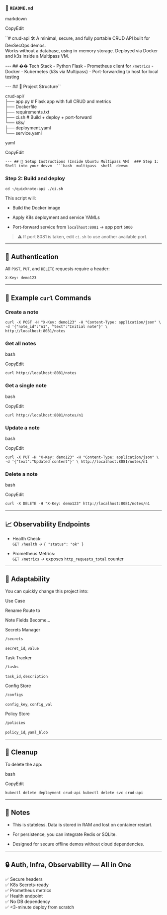 
### 📄 `README.md`

markdown

CopyEdit

``# crud-api 🛠️ A minimal, secure, and fully portable CRUD API built for DevSecOps demos.  
Works without a database, using in-memory storage. Deployed via Docker and k3s inside a Multipass VM.

--- ## �� Tech Stack  - Python Flask - Prometheus client for `/metrics`  - Docker - Kubernetes (k3s via Multipass) - Port-forwarding to host for local testing

--- ## 📁 Project Structure`` 

crud-api/  
├── app.py # Flask app with full CRUD and metrics  
├── Dockerfile  
├── requirements.txt  
├── ci.sh # Build + deploy + port-forward  
└── k8s/  
├── deployment.yaml  
└── service.yaml

yaml

CopyEdit

 `--- ## 🚀 Setup Instructions (Inside Ubuntu Multipass VM)  ### Step 1: Shell into your devvm  ```bash  multipass  shell  devvm` 

### Step 2: Build and deploy



`cd ~/quicknote-api
./ci.sh` 

This script will:

-   Build the Docker image
    
-   Apply K8s deployment and service YAMLs
    
-   Port-forward service from `localhost:8081` → app port `5000`
    

> ⚠️ If port 8081 is taken, edit `ci.sh` to use another available port.

----------

## 🔐 Authentication

All `POST`, `PUT`, and `DELETE` requests require a header:



`X-Key: demo123` 

----------

## 🧪 Example `curl` Commands

### Create a note



`curl -X POST -H "X-Key: demo123" -H "Content-Type: application/json" \
-d '{"note_id":"n1", "text":"Initial note"}' \
http://localhost:8081/notes` 

### Get all notes

bash

CopyEdit

`curl http://localhost:8081/notes` 

### Get a single note

bash

CopyEdit

`curl http://localhost:8081/notes/n1` 

### Update a note

bash

CopyEdit

`curl -X PUT -H "X-Key: demo123" -H "Content-Type: application/json" \
-d '{"text":"Updated content"}' \
http://localhost:8081/notes/n1` 

### Delete a note

bash

CopyEdit

`curl -X DELETE -H "X-Key: demo123" http://localhost:8081/notes/n1` 

----------

## 📈 Observability Endpoints

-   Health Check:  
    `GET /health` → `{ "status": "ok" }`
    
-   Prometheus Metrics:  
    `GET /metrics` → exposes `http_requests_total` counter
    

----------

## 🧠 Adaptability

You can quickly change this project into:

Use Case

Rename Route to

Note Fields Become...

Secrets Manager

`/secrets`

`secret_id`, `value`

Task Tracker

`/tasks`

`task_id`, `description`

Config Store

`/configs`

`config_key`, `config_val`

Policy Store

`/policies`

`policy_id`, `yaml_blob`

----------

## 🧼 Cleanup

To delete the app:

bash

CopyEdit

`kubectl delete deployment crud-api
kubectl delete svc crud-api` 

----------

## 🧷 Notes

-   This is stateless. Data is stored in RAM and lost on container restart.
    
-   For persistence, you can integrate Redis or SQLite.
    
-   Designed for secure offline demos without cloud dependencies.
    

----------

## 🔒 Auth, Infra, Observability — All in One

✅ Secure headers  
✅ K8s Secrets-ready  
✅ Prometheus metrics  
✅ Health endpoint  
✅ No DB dependency  
✅ <3-minute deploy from scratch

